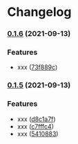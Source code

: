 # Changelog

### [0.1.6](https://www.github.com/ilya-lesikov/test/compare/v0.1.5...v0.1.6) (2021-09-13)


### Features

* xxx ([73f889c](https://www.github.com/ilya-lesikov/test/commit/73f889c1b48928487ce4695255e24e3171da3d42))

### [0.1.5](https://www.github.com/ilya-lesikov/test/compare/v1.0.0...v0.1.5) (2021-09-13)


### Features

* xxx ([d8c1a7f](https://www.github.com/ilya-lesikov/test/commit/d8c1a7f051fd0d4b2acf88d55b8bf66b7b7c1890))
* xxx ([c7fffc4](https://www.github.com/ilya-lesikov/test/commit/c7fffc44326b232078c3c053aeeb864849d073e9))
* xxx ([5410883](https://www.github.com/ilya-lesikov/test/commit/54108836ad6c2fc2012315ae5f919c3b93012e34))
